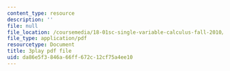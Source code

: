 ```yaml
---
content_type: resource
description: ''
file: null
file_location: /coursemedia/18-01sc-single-variable-calculus-fall-2010/da86e5f3846a66ff672c12cf75a4ee10_oTTo3qP0Z-I.pdf
file_type: application/pdf
resourcetype: Document
title: 3play pdf file
uid: da86e5f3-846a-66ff-672c-12cf75a4ee10
---
```

